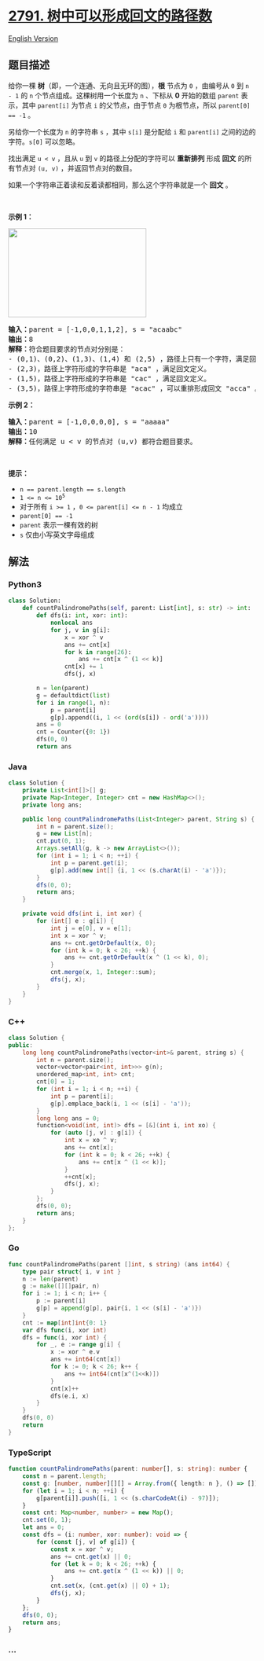 # [2791. 树中可以形成回文的路径数](https://leetcode.cn/problems/count-paths-that-can-form-a-palindrome-in-a-tree)

[English Version](/solution/2700-2799/2791.Count%20Paths%20That%20Can%20Form%20a%20Palindrome%20in%20a%20Tree/README_EN.md)

## 题目描述

<!-- 这里写题目描述 -->

<p>给你一棵 <strong>树</strong>（即，一个连通、无向且无环的图），<strong>根</strong> 节点为 <code>0</code> ，由编号从 <code>0</code> 到 <code>n - 1</code> 的 <code>n</code> 个节点组成。这棵树用一个长度为 <code>n</code> 、下标从 <strong>0</strong> 开始的数组 <code>parent</code> 表示，其中 <code>parent[i]</code> 为节点 <code>i</code> 的父节点，由于节点 <code>0</code> 为根节点，所以 <code>parent[0] == -1</code> 。</p>

<p>另给你一个长度为 <code>n</code> 的字符串 <code>s</code> ，其中 <code>s[i]</code> 是分配给 <code>i</code> 和 <code>parent[i]</code> 之间的边的字符。<code>s[0]</code> 可以忽略。</p>

<p>找出满足 <code>u &lt; v</code> ，且从 <code>u</code> 到 <code>v</code> 的路径上分配的字符可以 <strong>重新排列</strong> 形成 <strong>回文</strong> 的所有节点对&nbsp;<code>(u, v)</code> ，并返回节点对的数目。</p>

<p>如果一个字符串正着读和反着读都相同，那么这个字符串就是一个 <strong>回文</strong> 。</p>

<p>&nbsp;</p>

<p><strong>示例 1：</strong></p>

<p><img alt="" src="https://fastly.jsdelivr.net/gh/doocs/leetcode@main/solution/2700-2799/2791.Count%20Paths%20That%20Can%20Form%20a%20Palindrome%20in%20a%20Tree/images/treedrawio-8drawio.png" style="width: 281px; height: 181px;" /></p>

<pre>
<strong>输入：</strong>parent = [-1,0,0,1,1,2], s = "acaabc"
<strong>输出：</strong>8
<strong>解释：</strong>符合题目要求的节点对分别是：
- (0,1)、(0,2)、(1,3)、(1,4) 和 (2,5) ，路径上只有一个字符，满足回文定义。
- (2,3)，路径上字符形成的字符串是 "aca" ，满足回文定义。
- (1,5)，路径上字符形成的字符串是 "cac" ，满足回文定义。
- (3,5)，路径上字符形成的字符串是 "acac" ，可以重排形成回文 "acca" 。
</pre>

<p><strong>示例 2：</strong></p>

<pre>
<strong>输入：</strong>parent = [-1,0,0,0,0], s = "aaaaa"
<strong>输出：</strong>10
<strong>解释：</strong>任何满足 u &lt; v 的节点对 (u,v) 都符合题目要求。
</pre>

<p>&nbsp;</p>

<p><strong>提示：</strong></p>

<ul>
	<li><code>n == parent.length == s.length</code></li>
	<li><code>1 &lt;= n &lt;= 10<sup>5</sup></code></li>
	<li>对于所有 <code>i &gt;= 1</code> ，<code>0 &lt;= parent[i] &lt;= n - 1</code> 均成立</li>
	<li><code>parent[0] == -1</code></li>
	<li><code>parent</code> 表示一棵有效的树</li>
	<li><code>s</code> 仅由小写英文字母组成</li>
</ul>

## 解法

<!-- 这里可写通用的实现逻辑 -->

<!-- tabs:start -->

### **Python3**

<!-- 这里可写当前语言的特殊实现逻辑 -->

```python
class Solution:
    def countPalindromePaths(self, parent: List[int], s: str) -> int:
        def dfs(i: int, xor: int):
            nonlocal ans
            for j, v in g[i]:
                x = xor ^ v
                ans += cnt[x]
                for k in range(26):
                    ans += cnt[x ^ (1 << k)]
                cnt[x] += 1
                dfs(j, x)

        n = len(parent)
        g = defaultdict(list)
        for i in range(1, n):
            p = parent[i]
            g[p].append((i, 1 << (ord(s[i]) - ord('a'))))
        ans = 0
        cnt = Counter({0: 1})
        dfs(0, 0)
        return ans
```

### **Java**

<!-- 这里可写当前语言的特殊实现逻辑 -->

```java
class Solution {
    private List<int[]>[] g;
    private Map<Integer, Integer> cnt = new HashMap<>();
    private long ans;

    public long countPalindromePaths(List<Integer> parent, String s) {
        int n = parent.size();
        g = new List[n];
        cnt.put(0, 1);
        Arrays.setAll(g, k -> new ArrayList<>());
        for (int i = 1; i < n; ++i) {
            int p = parent.get(i);
            g[p].add(new int[] {i, 1 << (s.charAt(i) - 'a')});
        }
        dfs(0, 0);
        return ans;
    }

    private void dfs(int i, int xor) {
        for (int[] e : g[i]) {
            int j = e[0], v = e[1];
            int x = xor ^ v;
            ans += cnt.getOrDefault(x, 0);
            for (int k = 0; k < 26; ++k) {
                ans += cnt.getOrDefault(x ^ (1 << k), 0);
            }
            cnt.merge(x, 1, Integer::sum);
            dfs(j, x);
        }
    }
}
```

### **C++**

```cpp
class Solution {
public:
    long long countPalindromePaths(vector<int>& parent, string s) {
        int n = parent.size();
        vector<vector<pair<int, int>>> g(n);
        unordered_map<int, int> cnt;
        cnt[0] = 1;
        for (int i = 1; i < n; ++i) {
            int p = parent[i];
            g[p].emplace_back(i, 1 << (s[i] - 'a'));
        }
        long long ans = 0;
        function<void(int, int)> dfs = [&](int i, int xo) {
            for (auto [j, v] : g[i]) {
                int x = xo ^ v;
                ans += cnt[x];
                for (int k = 0; k < 26; ++k) {
                    ans += cnt[x ^ (1 << k)];
                }
                ++cnt[x];
                dfs(j, x);
            }
        };
        dfs(0, 0);
        return ans;
    }
};
```

### **Go**

```go
func countPalindromePaths(parent []int, s string) (ans int64) {
	type pair struct{ i, v int }
	n := len(parent)
	g := make([][]pair, n)
	for i := 1; i < n; i++ {
		p := parent[i]
		g[p] = append(g[p], pair{i, 1 << (s[i] - 'a')})
	}
	cnt := map[int]int{0: 1}
	var dfs func(i, xor int)
	dfs = func(i, xor int) {
		for _, e := range g[i] {
			x := xor ^ e.v
			ans += int64(cnt[x])
			for k := 0; k < 26; k++ {
				ans += int64(cnt[x^(1<<k)])
			}
			cnt[x]++
			dfs(e.i, x)
		}
	}
	dfs(0, 0)
	return
}
```

### **TypeScript**

```ts
function countPalindromePaths(parent: number[], s: string): number {
    const n = parent.length;
    const g: [number, number][][] = Array.from({ length: n }, () => []);
    for (let i = 1; i < n; ++i) {
        g[parent[i]].push([i, 1 << (s.charCodeAt(i) - 97)]);
    }
    const cnt: Map<number, number> = new Map();
    cnt.set(0, 1);
    let ans = 0;
    const dfs = (i: number, xor: number): void => {
        for (const [j, v] of g[i]) {
            const x = xor ^ v;
            ans += cnt.get(x) || 0;
            for (let k = 0; k < 26; ++k) {
                ans += cnt.get(x ^ (1 << k)) || 0;
            }
            cnt.set(x, (cnt.get(x) || 0) + 1);
            dfs(j, x);
        }
    };
    dfs(0, 0);
    return ans;
}
```

### **...**

```

```

<!-- tabs:end -->
